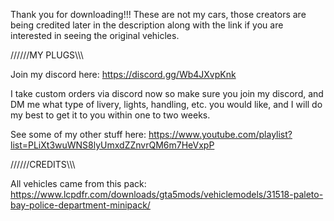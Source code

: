 Thank you for downloading!!!
These are not my cars, those creators are being credited later in the description along with the link if you are interested in seeing the original vehicles.


//////MY PLUGS\\\\\\

Join my discord here: https://discord.gg/Wb4JXvpKnk

I take custom orders via discord now so make sure you join my discord, and DM me what type of livery, lights, handling, etc. you would like, and I will do my best to get it to you within one to two weeks.


See some of my other stuff here: https://www.youtube.com/playlist?list=PLiXt3wuWNS8lyUmxdZZnvrQM6m7HeVxpP


//////CREDITS\\\\\\

All vehicles came from this pack:
https://www.lcpdfr.com/downloads/gta5mods/vehiclemodels/31518-paleto-bay-police-department-minipack/
